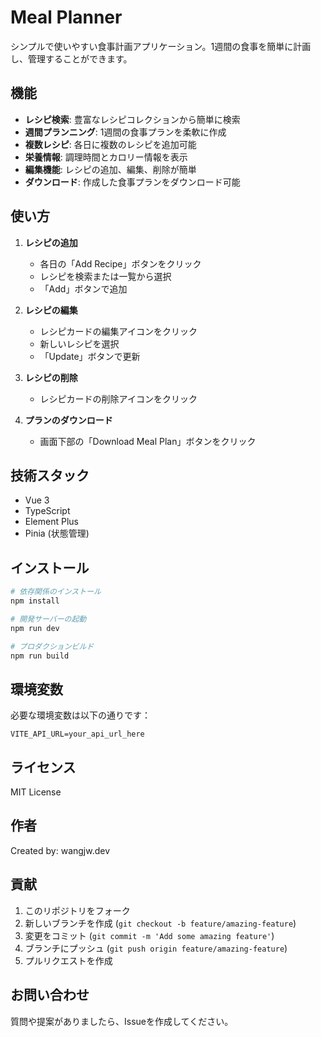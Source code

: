 # Meal Planner

シンプルで使いやすい食事計画アプリケーション。1週間の食事を簡単に計画し、管理することができます。

## 機能

- **レシピ検索**: 豊富なレシピコレクションから簡単に検索
- **週間プランニング**: 1週間の食事プランを柔軟に作成
- **複数レシピ**: 各日に複数のレシピを追加可能
- **栄養情報**: 調理時間とカロリー情報を表示
- **編集機能**: レシピの追加、編集、削除が簡単
- **ダウンロード**: 作成した食事プランをダウンロード可能

## 使い方

1. **レシピの追加**
   - 各日の「Add Recipe」ボタンをクリック
   - レシピを検索または一覧から選択
   - 「Add」ボタンで追加

2. **レシピの編集**
   - レシピカードの編集アイコンをクリック
   - 新しいレシピを選択
   - 「Update」ボタンで更新

3. **レシピの削除**
   - レシピカードの削除アイコンをクリック

4. **プランのダウンロード**
   - 画面下部の「Download Meal Plan」ボタンをクリック

## 技術スタック

- Vue 3
- TypeScript
- Element Plus
- Pinia (状態管理)

## インストール

```bash
# 依存関係のインストール
npm install

# 開発サーバーの起動
npm run dev

# プロダクションビルド
npm run build
```

## 環境変数

必要な環境変数は以下の通りです：

```env
VITE_API_URL=your_api_url_here
```

## ライセンス

MIT License

## 作者

Created by: wangjw.dev

## 貢献

1. このリポジトリをフォーク
2. 新しいブランチを作成 (`git checkout -b feature/amazing-feature`)
3. 変更をコミット (`git commit -m 'Add some amazing feature'`)
4. ブランチにプッシュ (`git push origin feature/amazing-feature`)
5. プルリクエストを作成

## お問い合わせ

質問や提案がありましたら、Issueを作成してください。
